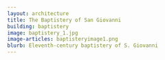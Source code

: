 ```yaml
---
layout: architecture
title: The Baptistery of San Giovanni
building: baptistery
image: baptistery_1.jpg
image-articles: baptisteryimage1.png
blurb: Eleventh-century baptistery of S. Giovanni
---
```





